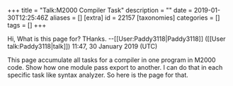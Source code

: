 +++
title = "Talk:M2000 Compiler Task"
description = ""
date = 2019-01-30T12:25:46Z
aliases = []
[extra]
id = 22157
[taxonomies]
categories = []
tags = []
+++

Hi, What is this page for? THanks. --[[User:Paddy3118|Paddy3118]] ([[User talk:Paddy3118|talk]]) 11:47, 30 January 2019 (UTC)

This page accumulate all tasks for a compiler in one program in M2000 code. Show how one module pass export to another. I can do that in each specific task like syntax analyzer. So here is the page for that.
